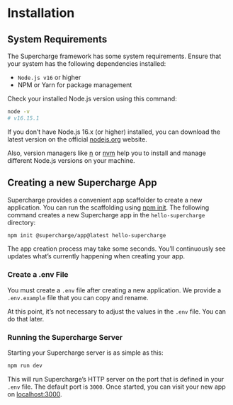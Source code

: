 # Installation


## System Requirements
The Supercharge framework has some system requirements. Ensure that your system has the following dependencies installed:

- `Node.js v16` or higher
- NPM or Yarn for package management

Check your installed Node.js version using this command:

```bash
node -v
# v16.15.1
```

If you don’t have Node.js 16.x (or higher) installed, you can download the latest version on the official [nodejs.org](https://nodejs.org/en/download/) website.

Also, version managers like [n](https://github.com/tj/n) or [nvm](https://github.com/creationix/nvm) help you to install and manage different Node.js versions on your machine.


## Creating a new Supercharge App
Supercharge provides a convenient app scaffolder to create a new application. You can run the scaffolding using [npm init](https://docs.npmjs.com/cli/v8/commands/npm-init). The following command creates a new Supercharge app in the `hello-supercharge` directory:

```bash
npm init @supercharge/app@latest hello-supercharge
```

The app creation process may take some seconds. You’ll continuously see updates what’s currently happening when creating your app.


### Create a .env File
You must create a `.env` file after creating a new application. We provide a `.env.example` file that you can copy and rename.

At this point, it’s not necessary to adjust the values in the `.env` file. You can do that later.


### Running the Supercharge Server
Starting your Supercharge server is as simple as this:

```bash
npm run dev
```

This will run Supercharge’s HTTP server on the port that is defined in your `.env` file. The default port is `3000`. Once started, you can visit your new app on [localhost:3000](https://localhost:3000).
